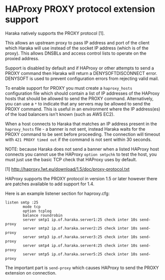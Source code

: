 HAProxy PROXY protocol extension support
========================================

Haraka natively supports the PROXY protocol [1].

This allows an upstream proxy to pass IP address and port of the client which
Haraka will use instead of the socket IP address (which is of the proxy).
This allows DNSBLs and access control lists to operate on the proxied address.

Support is disabled by default and if HAProxy or other attempts to send a
PROXY command then Haraka will return a DENYSOFTDISCONNECT error.
DENYSOFT is used to prevent configuration errors from rejecting valid mail.

To enable support for PROXY you must create a `haproxy_hosts` configuration
file which should contain a list of IP addresses of the HAProxy hosts
that should be allowed to send the PROXY command. Alternatively, you can
use a `*` to indicate that any servers may be allowed to send the PROXY
command. This is useful in an environment where the IP address(es) of
the load balancers isn't known (such as AWS EC2).

When a host connects to Haraka that matches an IP address present in the
`haproxy_hosts` file - a banner is not sent, instead Haraka waits for the
PROXY command to be sent before proceeding.  The connection will timeout
with `421 PROXY timed out` if the command is not sent within 30 seconds.

NOTE: because Haraka does not send a banner when a listed HAProxy host
connects you cannot use the HAProxy `option smtpchk` to test the host,
you must just use the basic TCP check that HAProxy uses by default.

[1] http://haproxy.1wt.eu/download/1.5/doc/proxy-protocol.txt

HAProxy supports the PROXY protocol in version 1.5 or later however there
are patches available to add support for 1.4.

Here is an example listener section for haproxy.cfg:

```
listen smtp :25
        mode tcp
        option tcplog
        balance roundrobin
        server smtp1 ip.of.haraka.server1:25 check inter 10s send-proxy
        server smtp2 ip.of.haraka.server2:25 check inter 10s send-proxy
        server smtp3 ip.of.haraka.server3:25 check inter 10s send-proxy
        server smtp4 ip.of.haraka.server4:25 check inter 10s send-proxy
        server smtp5 ip.of.haraka.server5:25 check inter 10s send-proxy
```

The important part is `send-proxy` which causes HAProxy to send the PROXY
extension on connection.
